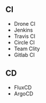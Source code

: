 ## CI
- Drone CI
- Jenkins
- Travis CI
- Circle CI
- Team CIity
- Gitlab CI


## CD
- FluxCD
- ArgoCD